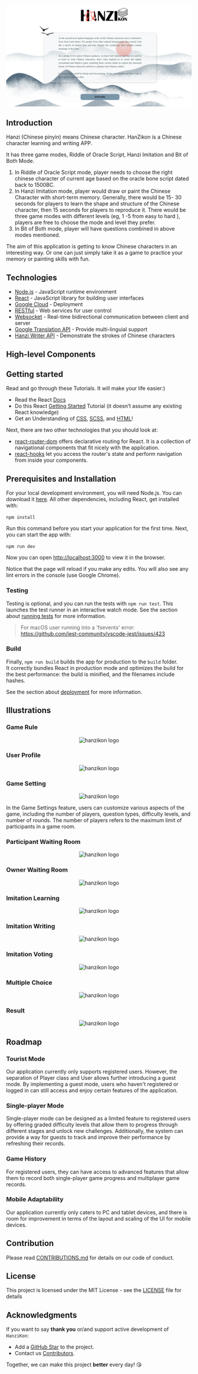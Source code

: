 <p align="center">
  <img alt="hanzikon logo" src="https://github.com/sopra-fs23-group-16/sopra-fs23-HanZikon-server/blob/main/src/main/resources/Images/welcome.png" /><br/>
</p>

## Introduction

Hanzi (Chinese pinyin) means Chinese character. HanZikon is a Chinese character learning and writing APP.

It has three game modes, Riddle of Oracle Script, Hanzi Imitation and Bit of Both Mode.
1. In Riddle of Oracle Script mode, player needs to choose the right chinese character of current age based on the oracle bone script dated back to 1500BC.
2. In Hanzi Imitation mode, player would draw or paint the Chinese Character with short-term memory. Generally, there would be 15- 30 seconds for players to learn the shape and structure of the Chinese character, then 15 seconds for players to reproduce it. There would be three game modes with different levels (eg, 1 -5 from easy to hard ), players are free to choose the mode and level they prefer.
3. In Bit of Both mode, player will have questions combined in above modes mentioned.

The aim of this application is getting to know Chinese characters in an interesting way. Or one can just simply take it as a game to practice your memory or painting skills with fun.

## Technologies

- [Node.js](https://nodejs.org/en/docs) - JavaScript runtime environment
- [React](https://react.dev/learn) - JavaScript library for building user interfaces
- [Google Cloud](https://cloud.google.com/appengine/docs/flexible) - Deployment
- [RESTful](https://restfulapi.net/) - Web services for user control
- [Websocket](https://spring.io/guides/gs/messaging-stomp-websocket/) -  Real-time bidirectional communication between client and server
- [Google Translation API](https://cloud.google.com/translate) - Provide multi-linguial support
- [Hanzi Writer API](https://hanziwriter.org/docs.html) - Demonstrate the strokes of Chinese characters

## High-level Components

## Getting started

Read and go through these Tutorials. It will make your life easier:)

- Read the React [Docs](https://reactjs.org/docs/getting-started.html)
- Do this React [Getting Started](https://reactjs.org/tutorial/tutorial.html) Tutorial (it doesn’t assume any existing React knowledge)
- Get an Understanding of [CSS](https://www.w3schools.com/Css/), [SCSS](https://sass-lang.com/documentation/syntax), and [HTML](https://www.w3schools.com/html/html_intro.asp)!

Next, there are two other technologies that you should look at:

* [react-router-dom](https://reacttraining.com/react-router/web/guides/quick-start) offers declarative routing for React. It is a collection of navigational components that fit nicely with the application. 
* [react-hooks](https://reactrouter.com/web/api/Hooks) let you access the router's state and perform navigation from inside your components.

## Prerequisites and Installation
For your local development environment, you will need Node.js. You can download it [here](https://nodejs.org). All other dependencies, including React, get installed with:

```npm install```

Run this command before you start your application for the first time. Next, you can start the app with:

```npm run dev```

Now you can open [http://localhost:3000](http://localhost:3000) to view it in the browser.

Notice that the page will reload if you make any edits. You will also see any lint errors in the console (use Google Chrome).

### Testing
Testing is optional, and you can run the tests with `npm run test`.
This launches the test runner in an interactive watch mode. See the section about [running tests](https://facebook.github.io/create-react-app/docs/running-tests) for more information.

> For macOS user running into a 'fsevents' error: https://github.com/jest-community/vscode-jest/issues/423

### Build
Finally, `npm run build` builds the app for production to the `build` folder.<br>
It correctly bundles React in production mode and optimizes the build for the best performance: the build is minified, and the filenames include hashes.<br>

See the section about [deployment](https://facebook.github.io/create-react-app/docs/deployment) for more information.

## Illustrations

### Game Rule
<p align="center">
  <img alt="hanzikon logo" src="https://github.com/sopra-fs23-group-16/sopra-fs23-HanZikon-client/blob/main/src/image/gamerule.png" /><br/>
</p>

### User Profile
<p align="center">
  <img alt="hanzikon logo" src="https://github.com/sopra-fs23-group-16/sopra-fs23-HanZikon-client/blob/main/src/image/profile.png" /><br/>
</p>

### Game Setting
<p align="center">
  <img alt="hanzikon logo" src="https://github.com/sopra-fs23-group-16/sopra-fs23-HanZikon-client/blob/main/src/image/gamesetting.png" /><br/>
</p>
In the Game Settings feature, users can customize various aspects of the game, including the number of players, question types, difficulty levels, and number of rounds. The number of players refers to the maximum limit of participants in a game room.

### Participant Waiting Room
<p align="center">
  <img alt="hanzikon logo" src="https://github.com/sopra-fs23-group-16/sopra-fs23-HanZikon-client/blob/main/src/image/normalwaitingroom.png" /><br/>
</p>

### Owner Waiting Room
<p align="center">
  <img alt="hanzikon logo" src="https://github.com/sopra-fs23-group-16/sopra-fs23-HanZikon-client/blob/main/src/image/ownerwaitingroom.png" /><br/>
</p>

### Imitation Learning
<p align="center">
  <img alt="hanzikon logo" src="https://github.com/sopra-fs23-group-16/sopra-fs23-HanZikon-client/blob/main/src/image/imitationlearning.png" /><br/>
</p>

### Imitation Writing
<p align="center">
  <img alt="hanzikon logo" src="https://github.com/sopra-fs23-group-16/sopra-fs23-HanZikon-client/blob/main/src/image/imitationwriting.png" /><br/>
</p>

### Imitation Voting
<p align="center">
  <img alt="hanzikon logo" src="https://github.com/sopra-fs23-group-16/sopra-fs23-HanZikon-client/blob/main/src/image/imitationvoting.png" /><br/>
</p>

### Multiple Choice
<p align="center">
  <img alt="hanzikon logo" src="https://github.com/sopra-fs23-group-16/sopra-fs23-HanZikon-client/blob/main/src/image/choice.png" /><br/>
</p>

### Result
<p align="center">
  <img alt="hanzikon logo" src="https://github.com/sopra-fs23-group-16/sopra-fs23-HanZikon-client/blob/main/src/image/result.png" /><br/>
</p>

## Roadmap

### Tourist Mode

Our application currently only supports registered users. However, the separation of Player class and User allows further introducing a guest mode. By implementing a guest mode, users who haven't registered or logged in can still access and enjoy certain features of the application.

### Single-player Mode

Single-player mode can be designed as a limited feature to registered users by offering graded difficulty levels that allow them to progress through different stages and unlock new challenges. Additionally, the system can provide a way for guests to track and improve their performance by refreshing their records.

### Game History

For registered users, they can have access to advanced features that allow them to record both single-player game progress and multiplayer game records.

### Mobile Adaptability

Our application currently only caters to PC and tablet devices, and there is room for improvement in terms of the layout and scaling of the UI for mobile devices.

## Contribution

Please read [CONTRIBUTIONS.md](https://github.com/sopra-fs23-group-16/sopra-fs23-HanZikon-server/blob/main/contributions.md) for details on our code of conduct.

## License

This project is licensed under the MIT License - see the [LICENSE](LICENSE) file for details

## Acknowledgments

If you want to say **thank you** or/and support active development of `HanziKon`:

- Add a [GitHub Star](https://github.com/sopra-fs23-group-16) to the project.
- Contact us [Contributors](https://github.com/sopra-fs23-group-16/sopra-fs23-HanZikon-server/graphs/contributors).

Together, we can make this project **better** every day! 😘
